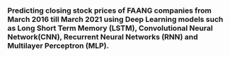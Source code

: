### Predicting closing stock prices of FAANG companies from March 2016 till March 2021 using Deep Learning models such as Long Short Term Memory (LSTM), Convolutional Neural Network(CNN), Recurrent Neural Networks (RNN) and Multilayer Perceptron (MLP). 
